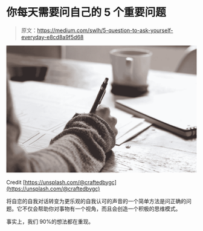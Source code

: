 # 你每天需要问自己的 5 个重要问题

> 原文：<https://medium.com/swlh/5-question-to-ask-yourself-everyday-e8cd8a9f5d68>

![](img/84170dd04aefe3ef2d9f664291087b3b.png)

Credit [https://unsplash.com/@craftedbygc](https://unsplash.com/@craftedbygc)

将自恋的自我对话转变为更乐观的自我认可的声音的一个简单方法是问正确的问题。它不仅会帮助你对事物有一个视角，而且会创造一个积极的思维模式。

事实上，我们 90%的想法都在重现。